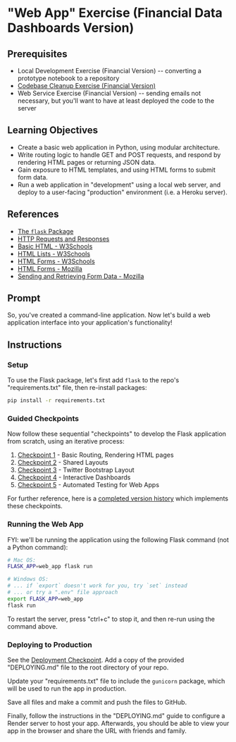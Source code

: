 # "Web App" Exercise (Financial Data Dashboards Version)

## Prerequisites

 + Local Development Exercise (Financial Version) -- converting a prototype notebook to a repository
 + [Codebase Cleanup Exercise (Financial Version)](./../codebase-cleanup-2023/README.md)
 + Web Service Exercise (Financial Version) -- sending emails not necessary, but you'll want to have at least deployed the code to the server

## Learning Objectives

  + Create a basic web application in Python, using modular architecture.
  + Write routing logic to handle GET and POST requests, and respond by rendering HTML pages or returning JSON data.
  + Gain exposure to HTML templates, and using HTML forms to submit form data.
  + Run a web application in "development" using a local web server, and deploy to a user-facing "production" environment (i.e. a Heroku server).

## References

  + [The `flask` Package](./../../notes/python/packages/flask.md)
  + [HTTP Requests and Responses](./../../notes/info-systems/networks.md#HyperText-Transfer-Protocol)
  + [Basic HTML - W3Schools](https://www.w3schools.com/html/html_basic.asp)
  + [HTML Lists - W3Schools](https://www.w3schools.com/html/html_lists.asp)
  + [HTML Forms - W3Schools](https://www.w3schools.com/html/html_forms.asp)
  + [HTML Forms - Mozilla](https://developer.mozilla.org/en-US/docs/Learn/Forms)
  + [Sending and Retrieving Form Data - Mozilla](https://developer.mozilla.org/en-US/docs/Learn/Forms/Sending_and_retrieving_form_data)

## Prompt

So, you've created a command-line application. Now let's build a web application interface into your application's functionality!


## Instructions

### Setup

To use the Flask package, let's first add `flask` to the repo's "requirements.txt" file, then re-install packages:

```sh
pip install -r requirements.txt
```

### Guided Checkpoints

Now follow these sequential "checkpoints" to develop the Flask application from scratch, using an iterative process:

  1. [Checkpoint 1](checkpoint-1/) - Basic Routing, Rendering HTML pages
  2. [Checkpoint 2](checkpoint-2/) - Shared Layouts
  3. [Checkpoint 3](checkpoint-3/) - Twitter Bootstrap Layout
  4. [Checkpoint 4](checkpoint-4/) - Interactive Dashboards
  5. [Checkpoint 5](checkpoint-5/) - Automated Testing for Web Apps

For further reference, here is a [completed version history](https://github.com/s2t2/unemployment-2023-testing-prep/pull/1/commits) which implements these checkpoints. 


### Running the Web App

FYI: we'll be running the application using the following Flask command (not a Python command):

```sh
# Mac OS:
FLASK_APP=web_app flask run

# Windows OS:
# ... if `export` doesn't work for you, try `set` instead
# ... or try a ".env" file approach
export FLASK_APP=web_app
flask run
```

To restart the server, press "ctrl+c" to stop it, and then re-run using the command above.

### Deploying to Production

See the [Deployment Checkpoint](deployment/). Add a copy of the provided "DEPLOYING.md" file to the root directory of your repo.

Update your "requirements.txt" file to include the `gunicorn` package, which will be used to run the app in production.

Save all files and make a commit and push the files to GitHub.

Finally, follow the instructions in the "DEPLOYING.md" guide to configure a Render server to host your app. Afterwards, you should be able to view your app in the browser and share the URL with friends and family.
